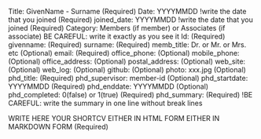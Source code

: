 Title: GivenName - Surname (Required)
Date: YYYYMMDD !write the date that you joined (Required)
joined_date: YYYYMMDD !write the date that you joined (Required)
Category: Members (if member) or Associates (if associate) BE CAREFUL: write it exactly as you see it
Id: (Required)
givenname: (Required)
surname: (Required)
memb_title: Dr. or Mr. or Mrs. etc (Optional)
email: (Required)
office_phone: (Optional)
mobile_phone:  (Optional)
office_address: (Optional)
postal_address: (Optional)
web_site: (Optional)
web_log: (Optional)
github: (Optional)
photo: xxx.jpg (Optional)
phd_title: (Required)
phd_supervisor: member-id (Optional)
phd_startdate: YYYYMMDD (Required)
phd_enddate: YYYYMMDD (Optional)
phd_completed: 0(false) or 1(true) (Required)
phd_summary: (Required) !BE CAREFUL: write the summary in one line without break lines

WRITE HERE YOUR SHORTCV EITHER IN HTML FORM EITHER IN MARKDOWN FORM (Required)